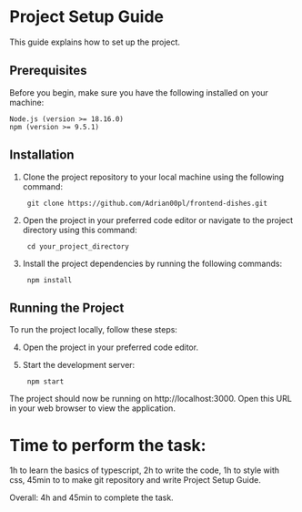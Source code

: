 # Project Setup Guide

This guide explains how to set up the project.

## Prerequisites

Before you begin, make sure you have the following installed on your machine:

    Node.js (version >= 18.16.0)
    npm (version >= 9.5.1)
    
## Installation

1. Clone the project repository to your local machine using the following command:

        git clone https://github.com/Adrian00pl/frontend-dishes.git

2. Open the project in your preferred code editor or navigate to the project directory using this command:

        cd your_project_directory

3. Install the project dependencies by running the following commands:

        npm install

## Running the Project

To run the project locally, follow these steps:

4. Open the project in your preferred code editor.

5. Start the development server:

        npm start

The project should now be running on http://localhost:3000. Open this URL in your web browser to view the application.

# Time to perform the task:
1h to learn the basics of typescript,
2h to write the code,
1h to style with css,
45min to to make git repository and write Project Setup Guide.

Overall: 4h and 45min to complete the task.
